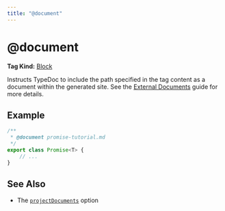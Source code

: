 ```yaml
---
title: "@document"
---
```


# @document

**Tag Kind:** [Block](../tags.md#block-tags)

Instructs TypeDoc to include the path specified in the tag content as a document
within the generated site. See the [External Documents](../external-documents.md) guide
for more details.

## Example

```ts
/**
 * @document promise-tutorial.md
 */
export class Promise<T> {
    // ...
}
```

## See Also

- The [`projectDocuments`](../options/input.md#projectdocuments) option
